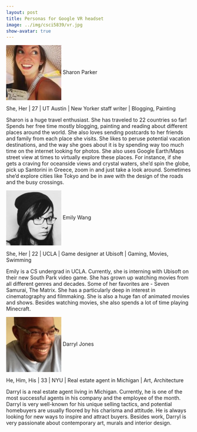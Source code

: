 ```yaml
---
layout: post
title: Personas for Google VR headset
image: ../img/csci5839/vr.jpg
show-avatar: true
---
```



<img src="../img/csci5839/sharon.jpg" align="center" height="150" width="150">   
Sharon Parker

She, Her | 27 | UT Austin | New Yorker staff writer | Blogging, Painting

Sharon is a huge travel enthusiast. She has traveled to 22 countries so far!
Spends her free time mostly blogging, painting and reading about different places around the world. She also loves sending postcards to her friends and family from each place she visits. She likes to peruse potential vacation destinations, and the way she goes about it is by spending way too much time on the internet looking for photos. She also uses Google Earth/Maps street view at times to virtually explore these places. For instance, if she gets a craving for oceanside views and crystal waters, she’d spin the globe, pick up Santorini in Greece, zoom in and just take a look around. Sometimes she’d explore cities like Tokyo and be in awe with the design of the roads and the busy crossings.


<img src="../img/csci5839/emily.jpg" align="center" height="150" width="150">   
Emily Wang

She, Her | 22 | UCLA | Game designer at Ubisoft | Gaming, Movies, Swimming

Emily is a CS undergrad in UCLA. Currently, she is interning with Ubisoft on their new South Park video game. She has grown up watching movies from all different genres and decades. Some of her favorites are - Seven Samurai, The Matrix. She has a particularly deep in interest in cinematography and filmmaking. She is also a huge fan of animated movies and shows. Besides watching movies, she also spends a lot of time playing Minecraft. 


<img src="../img/csci5839/darryl.jpg" align="center" height="150" width="150">   
Darryl Jones

He, Him, His | 33 | NYU | Real estate agent in Michigan | Art, Architecture

Darryl is a real estate agent living in Michigan. Currently, he is one of the most successful agents in his company and the employee of the month. Darryl is very well-known for his unique selling tactics, and potential homebuyers are usually floored by his charisma and attitude. He is always looking for new ways to inspire and attract buyers. Besides work, Darryl is very passionate about contemporary art, murals and interior design.    
